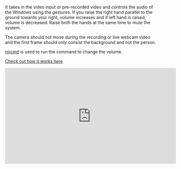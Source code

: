 It takes in the video input or pre-recorded video and controls the audio of the Windows using the gestures. If you raise the right hand parallel to the ground towards your right, volume increases and if left hand is raised, volume is decreased. Raise both the hands at the same time to mute the system.

The camera should not move during the recording or live webcam video and the first frame should only consist the background and not the person.

<a href="http://www.nirsoft.net/utils/nircmd.html" target="_blank">nircmd</a> is used to run the command to change the volume.

<a href="https://youtu.be/MjltJLwSf1Q" target="_blank">Check out how it works here</a>

<iframe width="560" height="315" src="https://www.youtube.com/embed/MjltJLwSf1Q" frameborder="0" allow="accelerometer; autoplay; encrypted-media; gyroscope; picture-in-picture" allowfullscreen></iframe>
